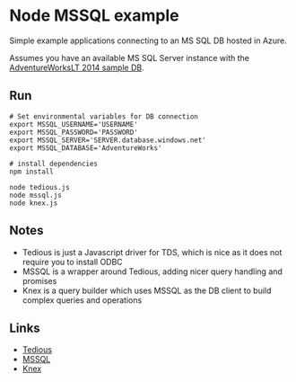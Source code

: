 # Node MSSQL example

Simple example applications connecting to an MS SQL DB hosted in Azure.

Assumes you have an available MS SQL Server instance with the [AdventureWorksLT 2014 sample DB](http://msftdbprodsamples.codeplex.com/releases/).

## Run

```
# Set environmental variables for DB connection
export MSSQL_USERNAME='USERNAME'
export MSSQL_PASSWORD='PASSWORD'
export MSSQL_SERVER='SERVER.database.windows.net'
export MSSQL_DATABASE='AdventureWorks'

# install dependencies
npm install

node tedious.js
node mssql.js
node knex.js
```

## Notes

* Tedious is just a Javascript driver for TDS, which is nice as it does not require you to install ODBC
* MSSQL is a wrapper around Tedious, adding nicer query handling and promises
* Knex is a query builder which uses MSSQL as the DB client to build complex queries and operations

## Links

* [Tedious](https://www.npmjs.com/package/tedious)
* [MSSQL](https://www.npmjs.com/package/mssql)
* [Knex](http://knexjs.org)
